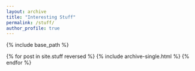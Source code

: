 ```yaml
---
layout: archive
title: "Interesting Stuff"
permalink: /stuff/
author_profile: true
---
```


{% include base_path %}

{% for post in site.stuff reversed %}
  {% include archive-single.html %}
{% endfor %}
 

